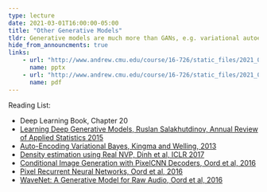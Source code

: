 ```yaml
---
type: lecture
date: 2021-03-01T16:00:00-05:00
title: "Other Generative Models"
tldr: Generative models are much more than GANs, e.g. variational autoencoder, normalizing flows, etc.) 
hide_from_announcments: true
links:
    - url: "http://www.andrew.cmu.edu/course/16-726/static_files/2021_03_01and03_generative_models_v3.pptx"
      name: pptx
    - url: "http://www.andrew.cmu.edu/course/16-726/static_files/2021_03_01and03_generative_models_v3.pdf"
      name: pdf
---
```

Reading List:
- Deep Learning Book, Chapter 20
- [Learning Deep Generative Models, Ruslan Salakhutdinov, Annual Review of Applied Statistics 2015](https://www.cs.cmu.edu/~rsalakhu/papers/annrev.pdf)
- [Auto-Encoding Variational Bayes, Kingma and Welling, 2013](https://arxiv.org/abs/1312.6114)
- [Density estimation using Real NVP, Dinh et al, ICLR 2017](https://arxiv.org/abs/1605.08803)
- [Conditional Image Generation with PixelCNN Decoders, Oord et al, 2016](https://arxiv.org/abs/1606.05328)
- [Pixel Recurrent Neural Networks, Oord et al, 2016](https://arxiv.org/abs/1601.06759)
- [WaveNet: A Generative Model for Raw Audio, Oord et al, 2016](https://arxiv.org/abs/1609.03499)
